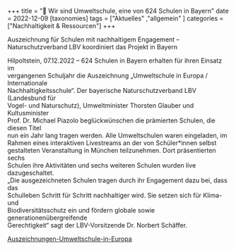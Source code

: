 +++
title = "🌲 Wir sind Umweltschule, eine von 624 Schulen in Bayern"
date = 2022-12-09
[taxonomies]
tags = ["Aktuelles" ,"allgemein" ]
categories = ["Nachhaltigkeit & Ressourcen"]
+++

Auszeichnung für Schulen mit nachhaltigem Engagement – Naturschutzverband LBV koordiniert das Projekt in Bayern

<!-- more -->

Hilpoltstein, 07.12.2022 – 624 Schulen in Bayern erhalten für ihren Einsatz im  
vergangenen Schuljahr die Auszeichnung „Umweltschule in Europa / Internationale  
Nachhaltigkeitsschule“. Der bayerische Naturschutzverband LBV (Landesbund für  
Vogel- und Naturschutz), Umweltminister Thorsten Glauber und Kultusminister  
Prof. Dr. Michael Piazolo beglückwünschen die prämierten Schulen, die diesen Titel  
nun ein Jahr lang tragen werden. Alle Umweltschulen waren eingeladen, im  
Rahmen eines interaktiven Livestreams an der von Schüler\*innen selbst  
gestalteten Veranstaltung in München teilzunehmen. Dort präsentierten sechs  
Schulen ihre Aktivitäten und sechs weiteren Schulen wurden live dazugeschaltet.  
„Die ausgezeichneten Schulen tragen durch ihr Engagement dazu bei, dass das  
Schulleben Schritt für Schritt nachhaltiger wird. Sie setzen sich für Klima- und  
Biodiversitätsschutz ein und fördern globale sowie generationenübergreifende  
Gerechtigkeit“ sagt der LBV-Vorsitzende Dr. Norbert Schäffer.

[Auszeichnungen-Umweltschule-in-Europa](https://volksschule-partenkirchen.de/wp-content/uploads/A-129-22-Auszeichnungen-Umweltschule-in-Europa.pdf)
